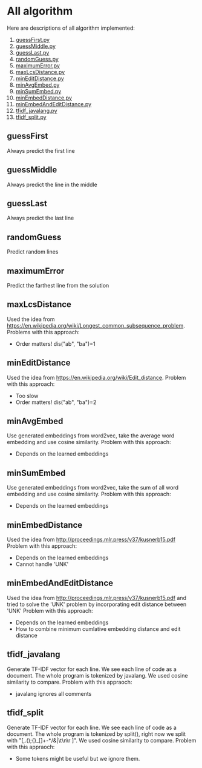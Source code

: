 # All algorithm

Here are descriptions of all algorithm implemented:

1. [guessFirst.py](#guessfirst)
2. [guessMiddle.py](#guessmiddle)
3. [guessLast.py](#guesslast)
4. [randomGuess.py](#randomguess)
5. [maximumError.py](#maximumerror)
6. [maxLcsDistance.py](#maxlcsdistance)
7. [minEditDistance.py](#mineditdistance)
8. [minAvgEmbed.py](#minavgembed)
9. [minSumEmbed.py](#minsumembed)
10. [minEmbedDistance.py](#minembeddistance)
11. [minEmbedAndEditDistance.py](#minembedandeditdistance)
12. [tfidf_javalang.py](#tfidf_javalang)
13. [tfidf_split.py](#tfidf_split)

## guessFirst
Always predict the first line

## guessMiddle
Always predict the line in the middle

## guessLast
Always predict the last line

## randomGuess
Predict random lines

## maximumError
Predict the farthest line from the solution

## maxLcsDistance
Used the idea from https://en.wikipedia.org/wiki/Longest_common_subsequence_problem.
Problems with this approach:
* Order matters! dis("ab", "ba")=1

## minEditDistance
Used the idea from https://en.wikipedia.org/wiki/Edit_distance.
Problem with this approach:
* Too slow
* Order matters! dis("ab", "ba")=2

## minAvgEmbed
Use generated embeddings from word2vec, take the average word embedding and use cosine similarity.
Problem with this approach:
* Depends on the learned embeddings

## minSumEmbed
Use generated embeddings from word2vec, take the sum of all word embedding and use cosine similarity.
Problem with this approach:
* Depends on the learned embeddings

## minEmbedDistance
Used the idea from http://proceedings.mlr.press/v37/kusnerb15.pdf
Problem with this approach:
* Depends on the learned embeddings
* Cannot handle 'UNK'

## minEmbedAndEditDistance
Used the idea from http://proceedings.mlr.press/v37/kusnerb15.pdf and tried to solve the 'UNK' problem by incorporating edit distance between 'UNK' 
Problem with this approach:
* Depends on the learned embeddings
* How to combine minimum cumlative embedding distance and edit distance

## tfidf_javalang
Generate TF-IDF vector for each line. We see each line of code as a document. The whole program is tokenized by javalang. We used cosine similarity to compare.
Problem with this appraoch:
* javalang ignores all comments

## tfidf_split
Generate TF-IDF vector for each line. We see each line of code as a document. The whole program is tokenized by split(), right now we split with "[,.();{}_\[\]\+\-\*\/&|\t\n\r ]". We used cosine similarity to compare.
Problem with this appraoch:
* Some tokens might be useful but we ignore them.

